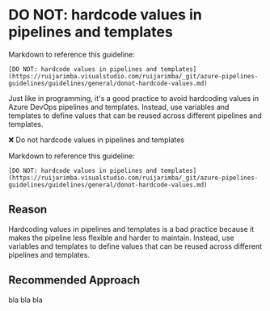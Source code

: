 # DO NOT: hardcode values in pipelines and templates

Markdown to reference this guideline:

```plaintext
[DO NOT: hardcode values in pipelines and templates](https://ruijarimba.visualstudio.com/ruijarimba/_git/azure-pipelines-guidelines/guidelines/general/donot-hardcode-values.md)
```

Just like in programming, it's a good practice to avoid hardcoding values in Azure DevOps pipelines and templates. Instead, use variables and templates to define values that can be reused across different pipelines and templates.

❌ Do not hardcode values in pipelines and templates

Markdown to reference this guideline:

```plaintext
[DO NOT: hardcode values in pipelines and templates](https://ruijarimba.visualstudio.com/ruijarimba/_git/azure-pipelines-guidelines/guidelines/general/donot-hardcode-values.md)
```

## Reason

Hardcoding values in pipelines and templates is a bad practice because it makes the pipeline less flexible and harder to maintain. Instead, use variables and templates to define values that can be reused across different pipelines and templates.

## Recommended Approach

bla bla bla